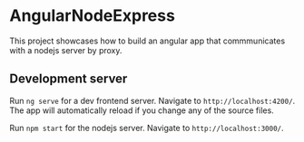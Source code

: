 # AngularNodeExpress

This project showcases how to build an angular app that commmunicates with a nodejs server by proxy.

## Development server

Run `ng serve` for a dev frontend server. Navigate to `http://localhost:4200/`. The app will automatically reload if you change any of the source files.

Run `npm start` for the nodejs server. Navigate to `http://localhost:3000/`.

